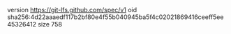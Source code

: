 version https://git-lfs.github.com/spec/v1
oid sha256:4d22aaaedf117b2bf80e4f55b040945ba5f4c02021869416ceeff5ee45326412
size 758
